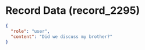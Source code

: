 # Record Data (record_2295)

```json
{
  "role": "user",
  "content": "Did we discuss my brother?"
}
```

